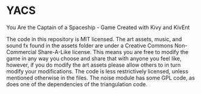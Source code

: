 # YACS
You Are the Captain of a Spaceship - Game Created with Kivy and KivEnt

The code in this repository is MIT licensed. The art assets, music, and sound fx
found in the assets folder are under a Creative Commons Non-Commercial Share-A-Like
license. This means you are free to modify the game in any way you choose and 
share that with anyone you feel like, however, if you do modify the art assets
please allow others to in turn modify your modifications. The code is less 
restrictively licensed, unless mentioned otherwise in the files. The noise 
module has some GPL code, as does one of the dependencies of the triangulation
code. 
